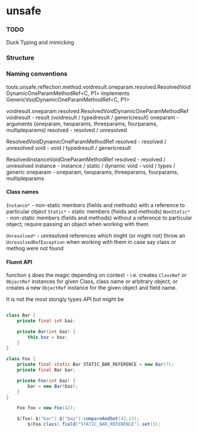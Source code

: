 # unsafe

### TODO

Duck Typing and mimicking

### Structure

### Naming conventions

tools.unsafe.reflection.method.voidresult.oneparam.resolved.ResolvedVoidDynamicOneParamMethodRef<C, P1>
implements GenericVoidDynamicOneParamMethodRef<C, P1>

voidresult.oneparam.resolved.ResolvedVoidDynamicOneParamMethodRef
voidresult - result (voidresult / typedresult / genericresult)
oneparam - arguments (oneparam, twoparams, threeparams, fourparams, multipleparams)
resolved - resolved / unresolved

ResolvedVoidDynamicOneParamMethodRef
resolved - resolved / unresolved
void - void / typedresult / genericresult

ResolvedInstanceVoidOneParamMethodRef
resolved - resolved / unresolved
instance - instance / static / dynamic
void - void / types / generic
oneparam - oneparam, twoparams, threeparams, fourparams, multipleparams

#### Class names

`Instance*` - non-static members (fields and methods) with a reference to particular object
`Static*` - static members (fields and methods)
`NonStatic*` - non-static members (fields and methods) without a reference to particular object; require passing an
object when working with them

`Unresolved*` - unresolved references which might (or might not) throw an `UnresolvedRefException` when working with
them in case say class or methog were not found

#### Fluent API

function `$` does the magic depending on context - i.e. creates `ClassRef` or `ObjectRef` instances for given Class,
class name or arbitrary object, or creates a new `ObjectRef` instance for the given object and field name.

It is not the most stongly types API but might be

```java

class Bar {
    private final int baz;

    private Bar(int baz) {
        this.baz = baz;
    }
}

class Foo {
    private final static Bar STATIC_BAR_REFERENCE = new Bar(7);
    private final Bar bar;

    private Foo(int baz) {
        bar = new Bar(baz);
    }
}

    Foo foo = new Foo(42);

    $(foo).$("bar").$("baz").compareAndSet(42,13);
        $(Foo.class).field("STATIC_BAR_REFERENCE").set(3);

```